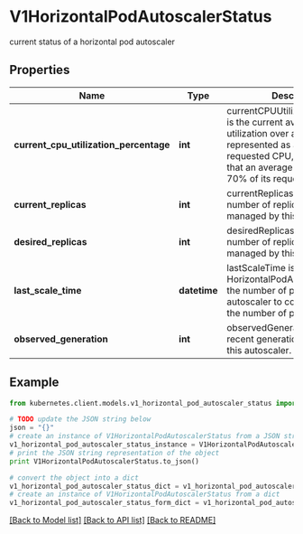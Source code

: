 # V1HorizontalPodAutoscalerStatus

current status of a horizontal pod autoscaler

## Properties
Name | Type | Description | Notes
------------ | ------------- | ------------- | -------------
**current_cpu_utilization_percentage** | **int** | currentCPUUtilizationPercentage is the current average CPU utilization over all pods, represented as a percentage of requested CPU, e.g. 70 means that an average pod is using now 70% of its requested CPU. | [optional] 
**current_replicas** | **int** | currentReplicas is the current number of replicas of pods managed by this autoscaler. | 
**desired_replicas** | **int** | desiredReplicas is the  desired number of replicas of pods managed by this autoscaler. | 
**last_scale_time** | **datetime** | lastScaleTime is the last time the HorizontalPodAutoscaler scaled the number of pods; used by the autoscaler to control how often the number of pods is changed. | [optional] 
**observed_generation** | **int** | observedGeneration is the most recent generation observed by this autoscaler. | [optional] 

## Example

```python
from kubernetes.client.models.v1_horizontal_pod_autoscaler_status import V1HorizontalPodAutoscalerStatus

# TODO update the JSON string below
json = "{}"
# create an instance of V1HorizontalPodAutoscalerStatus from a JSON string
v1_horizontal_pod_autoscaler_status_instance = V1HorizontalPodAutoscalerStatus.from_json(json)
# print the JSON string representation of the object
print V1HorizontalPodAutoscalerStatus.to_json()

# convert the object into a dict
v1_horizontal_pod_autoscaler_status_dict = v1_horizontal_pod_autoscaler_status_instance.to_dict()
# create an instance of V1HorizontalPodAutoscalerStatus from a dict
v1_horizontal_pod_autoscaler_status_form_dict = v1_horizontal_pod_autoscaler_status.from_dict(v1_horizontal_pod_autoscaler_status_dict)
```
[[Back to Model list]](../README.md#documentation-for-models) [[Back to API list]](../README.md#documentation-for-api-endpoints) [[Back to README]](../README.md)


